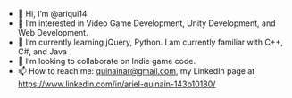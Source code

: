 - 👋 Hi, I’m @ariqui14
- 👀 I’m interested in Video Game Development, Unity Development, and Web Development.
- 🌱 I’m currently learning jQuery, Python. I am currently familiar with C++, C#, and Java
- 💞️ I’m looking to collaborate on Indie game code.
- 📫 How to reach me: quinainar@gmail.com, my LinkedIn page at https://www.linkedin.com/in/ariel-quinain-143b10180/

 
